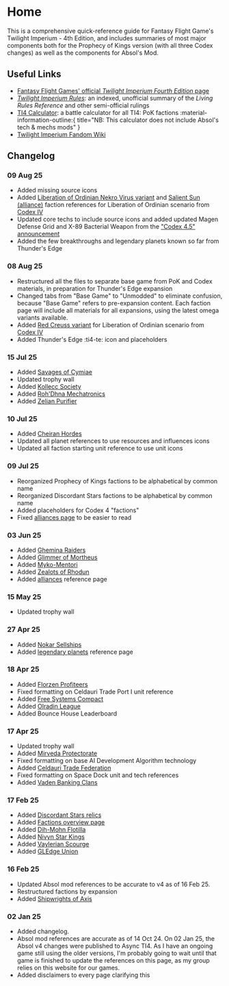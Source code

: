 # Home

This is a comprehensive quick-reference guide for Fantasy Flight Game's Twilight Imperium - 4th Edition, and includes summaries of most major components both for the Prophecy of Kings version (with all three Codex changes) as well as the components for Absol's Mod.

## Useful Links

* [Fantasy Flight Games' official _Twilight Imperium Fourth Edition_ page](https://www.fantasyflightgames.com/en/products/twilight-imperium-fourth-edition/)
* [_Twilight Imperium Rules_](https://www.tirules.com/): an indexed, unofficial summary of the _Living Rules Reference_ and other semi-official rulings
* [TI4 Calculator](https://ti4battle.com/): a battle calculator for all TI4: PoK factions :material-information-outline:{ title="NB: This calculator does not include Absol's tech & mechs mods" }
* [Twilight Imperium Fandom Wiki](https://twilight-imperium.fandom.com/wiki/Twilight_Imperium_Wiki)

## Changelog

### **09 Aug 25**

* Added missing source icons
* Added [Liberation of Ordinian Nekro Virus variant](factions/codex/ordiniannekro.md) and [Salient Sun (alliance)](factions/codex/salientsun.md) faction references for Liberation of Ordinian scenario from [Codex IV](https://images-cdn.fantasyflightgames.com/filer_public/f6/be/f6be8343-a4fc-47e4-a722-efe3e01fc5d9/ti_codex_4_rules.pdf)
* Updated core techs to include source icons and added updated Magen Defense Grid and X-89 Bacterial Weapon from the ["Codex 4.5" announcement](https://images-cdn.fantasyflightgames.com/filer_public/e9/8f/e98f4722-2f45-4328-9119-56508bf1c94b/codex_45_technology_card_updates.pdf)
* Added the few breakthroughs and legendary planets known so far from Thunder's Edge

### **08 Aug 25**

* Restructured all the files to separate base game from PoK and Codex materials, in preparation for Thunder's Edge expansion
* Changed tabs from "Base Game" to "Unmodded" to eliminate confusion, because "Base Game" refers to pre-expansion content. Each faction page will include all materials for all expansions, using the latest omega variants available.
* Added [Red Creuss variant](factions/codex/redcreuss.md) for Liberation of Ordinian scenario from [Codex IV](https://images-cdn.fantasyflightgames.com/filer_public/f6/be/f6be8343-a4fc-47e4-a722-efe3e01fc5d9/ti_codex_4_rules.pdf)
* Added Thunder's Edge :ti4-te: icon and placeholders

### **15 Jul 25**

* Added [Savages of Cymiae](factions/ds/cymiae.md)
* Updated trophy wall
* Added [Kollecc Society](factions/ds/kollecc.md)
* Added [Roh'Dhna Mechatronics](factions/ds/rohdhna.md)
* Added [Zelian Purifier](factions/ds/zelian.md)

### **10 Jul 25**

* Added [Cheiran Hordes](factions/ds/cheiran.md)
* Updated all planet references to use resources and influences icons
* Updated all faction starting unit reference to use unit icons

### **09 Jul 25**

* Reorganized Prophecy of Kings factions to be alphabetical by common name
* Reorganized Discordant Stars factions to be alphabetical by common name
* Added placeholders for Codex 4 "factions"
* Fixed [alliances page](alliances.md) to be easier to read

### **03 Jun 25**

* Added [Ghemina Raiders](factions/ds/ghemina.md)
* Added [Glimmer of Mortheus](factions/ds/mortheus.md)
* Added [Myko-Mentori](factions/ds/mykomentori.md)
* Added [Zealots of Rhodun](factions/ds/rhodun.md)
* Added [alliances](alliances.md) reference page

### **15 May 25**

* Updated trophy wall

### **27 Apr 25**

* Added [Nokar Sellships](factions/ds/nokar.md)
* Added [legendary planets](legendary-planets.md) reference page

### **18 Apr 25**

* Added [Florzen Profiteers](factions/ds/florzen.md)
* Fixed formatting on Celdauri Trade Port I unit reference
* Added [Free Systems Compact](factions/ds/freesystems.md)
* Added [Olradin League](factions/ds/olradin.md)
* Added Bounce House Leaderboard

### **17 Apr 25**

* Updated trophy wall
* Added [Mirveda Protectorate](factions/ds/mirveda.md)
* Fixed formatting on base AI Development Algorithm technology
* Added [Celdauri Trade Federation](factions/ds/celdauri.md)
* Fixed formatting on Space Dock unit and tech references
* Added [Vaden Banking Clans](factions/ds/vaden.md)

### **17 Feb 25**

* Added [Discordant Stars relics](relics.md#discordant-stars)
* Added [Factions overview page](factions.md)
* Added [Dih-Mohn Flotilla](factions/ds/dihmohn.md)
* Added [Nivyn Star Kings](factions/ds/nivyn.md)
* Added [Vaylerian Scourge](factions/ds/vaylerian.md)
* Added [GLEdge Union](factions/ds/gledge.md)

### **16 Feb 25**

* Updated Absol mod references to be accurate to v4 as of 16 Feb 25.
* Restructured factions by expansion
* Added [Shipwrights of Axis](factions/ds/axis.md)

### **02 Jan 25** 

* Added changelog. 
* Absol mod references are accurate as of 14 Oct 24. On 02 Jan 25, the Absol v4 changes were published to Async TI4. As I have an ongoing game still using the older versions, I'm probably going to wait until that game is finished to update the references on this page, as my group relies on this website for our games.
* Added disclaimers to every page clarifying this